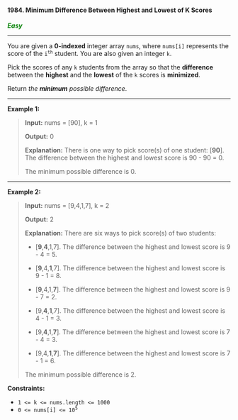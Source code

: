 #### 1984. Minimum Difference Between Highest and Lowest of K Scores

<style>
 .level {color:green;}
</style>

<span class="level" >***Easy***</span>
___






You are given a **0-indexed** integer array `nums`, where `nums[i]` represents the score of the <code>i<sup>th</sup></code> student. You are also given an integer `k`.

Pick the scores of any `k` students from the array so that the **difference** between the **highest** and the **lowest** of the `k` scores is **minimized**.

Return _the **minimum** possible difference_.
___

**Example 1:**

> **Input:** nums = [90], k = 1
> 
> **Output:** 0
>
> **Explanation:** There is one way to pick score(s) of one student:
> [**90**]. The difference between the highest and lowest score is 90 - 90 = 0.
>
>The minimum possible difference is 0.
___

**Example 2:**

>**Input:** nums = [9,4,1,7], k = 2
> 
>**Output:** 2
> 
>**Explanation:** There are six ways to pick score(s) of two students:
>
>- [**9**,**4**,1,7]. The difference between the highest and lowest score is 9 - 4 = 5.
>
>- [**9**,4,**1**,7]. The difference between the highest and lowest score is 9 - 1 = 8.
>
>- [**9**,4,1,**7**]. The difference between the highest and lowest score is 9 - 7 = 2.
>
>- [9,**4**,**1**,7]. The difference between the highest and lowest score is 4 - 1 = 3.
>
>- [9,**4**,1,**7**]. The difference between the highest and lowest score is 7 - 4 = 3.
>
>- [9,4,**1**,**7**]. The difference between the highest and lowest score is 7 - 1 = 6.
>
>The minimum possible difference is 2.

**Constraints:**

*   `1 <= k <= nums.length <= 1000`
*   <code>0 <= nums[i] <= 10<sup>5</sup></code>